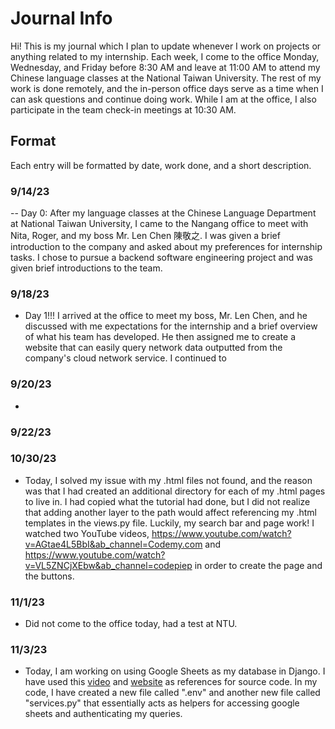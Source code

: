 # Journal Info
Hi! This is my journal which I plan to update whenever I work on projects or anything related to my internship. Each week, I come to the office Monday, Wednesday, and Friday before 8:30 AM and leave at 11:00 AM to attend my Chinese language classes at the National Taiwan University. The rest of my work is done remotely, and the in-person office days serve as a time when I can ask questions and continue doing work. While I am at the office, I also participate in the team check-in meetings at 10:30 AM. 

## Format
Each entry will be formatted by date, work done, and a short description.

### 9/14/23
-- Day 0: After my language classes at the Chinese Language Department at National Taiwan University, I came to the Nangang office to meet with Nita, Roger, and my boss Mr. Len Chen 陳敬之. I was given a brief introduction to the company and asked about my preferences for internship tasks. I chose to pursue a backend software engineering project and was given brief introductions to the team.

### 9/18/23
- Day 1!!! I arrived at the office to meet my boss, Mr. Len Chen, and he discussed with me expectations for the internship and a brief overview of what his team has developed. He then assigned me to create a website that can easily query network data outputted from the company's cloud network service. I continued to 

### 9/20/23
- 

### 9/22/23

### 10/30/23
- Today, I solved my issue with my .html files not found, and the reason was that I had created an additional directory for each of my .html pages to live in. I had copied what the tutorial had done, but I did not realize that adding another layer to the path would affect referencing my .html templates in the views.py file. Luckily, my search bar and page work! I watched two YouTube videos, https://www.youtube.com/watch?v=AGtae4L5BbI&ab_channel=Codemy.com and https://www.youtube.com/watch?v=VL5ZNCjXEbw&ab_channel=codepiep in order to create the page and the buttons.

### 11/1/23
- Did not come to the office today, had a test at NTU.

### 11/3/23
- Today, I am working on using Google Sheets as my database in Django. I have used this [video](https://www.youtube.com/watch?v=XXDiqE4t0xA&ab_channel=TomDekan) and [website](https://www.photondesigner.com/articles/django-with-google-sheets-database?ref=yt-XXDiqE4t0xA-django-with-google-sheets-database) as references for source code. In my code, I have created a new file called ".env" and another new file called "services.py" that essentially acts as helpers for accessing google sheets and authenticating my queries.
